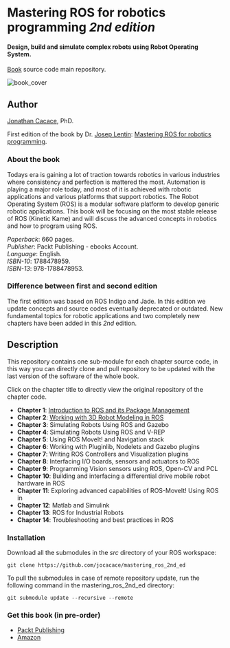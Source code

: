 # **Mastering ROS for robotics programming** _2nd edition_
#### Design, build and simulate complex robots using Robot Operating System.


[Book](https://www.packtpub.com/hardware-and-creative/mastering-ros-robotics-programming-second-edition) source code main repository.

![book_cover](http://wpage.unina.it/jonathan.cacace/Media/book_cover.png "mastering_ros_for_robotics_programming")

## **Author**
[Jonathan Cacace](http://wpage.unina.it/jonathan.cacace), PhD.

First edition of the book by Dr. [Josep Lentin](https://www.linkedin.com/in/lentinjoseph/): [Mastering ROS for robotics programming](http://mastering-ros.com/).

### **About the book**
Todays era is gaining a lot of traction towards robotics in various industries where consistency and perfection is mattered the most. Automation is playing a major role today, and most of it is achieved with robotic applications and various platforms that support robotics. The Robot Operating System (ROS) is a modular software platform to develop generic robotic applications. This book will be focusing on the most stable release of ROS (Kinetic Kame) and will discuss the advanced concepts in robotics and how to program using ROS.

_Paperback_: 660 pages.  
_Publisher_: Packt Publishing - ebooks Account.  
_Language_: English.  
_ISBN-10_: 1788478959.  
_ISBN-13_: 978-1788478953.  

### **Difference between first and second edition**
The first edition was based on ROS Indigo and Jade. In this edition we update concepts and source codes eventually deprecated or outdated. New fundamental topics for robotic applications and two completely new chapters have been added in this _2nd_ edition. 

## **Description**
This repository contains one sub-module for each chapter source code, in this way you can directly clone and pull repository to be updated with the last version of the software of the whole book.

Click on the chapter title to directly view the original repository of the chapter code.

- **Chapter 1**: [Introduction to ROS and its Package Management](https://github.com/jocacace/mastering_ros_demo_pkg)  
- **Chapter 2**: [Working with 3D Robot Modeling in ROS](https://github.com/jocacace/mastering_ros_robot_description_pkg)  
- **Chapter 3**: Simulating Robots Using ROS and Gazebo  
- **Chapter 4**: Simulating Robots Using ROS and V-REP 
- **Chapter 5**: Using ROS MoveIt! and Navigation stack  
- **Chapter 6**: Working with Pluginlib, Nodelets and Gazebo plugins 
- **Chapter 7**: Writing ROS Controllers and Visualization plugins
- **Chapter 8**: Interfacing I/O boards, sensors and actuators to ROS
- **Chapter 9**: Programming Vision sensors using ROS, Open-CV and PCL
- **Chapter 10**: Building and interfacing a differential drive mobile robot hardware in ROS
- **Chapter 11**: Exploring advanced capabilities of ROS-MoveIt!
Using ROS in 
- **Chapter 12**: Matlab and Simulink 
- **Chapter 13**: ROS for Industrial Robots
- **Chapter 14**: Troubleshooting and best practices in ROS


### **Installation** 
Download all the submodules in the _src_ directory of your ROS workspace:

```git clone https://github.com/jocacace/mastering_ros_2nd_ed```

To pull the submodules in case of remote repository update, run the following command in the mastering\_ros\_2nd\_ed directory:

```git submodule update --recursive --remote```

### **Get this book** (in pre-order)
- [Packt Publishing](https://www.packtpub.com/hardware-and-creative/mastering-ros-robotics-programming-second-edition) 
- [Amazon](https://www.amazon.com/Mastering-ROS-Robotics-Programming-Second/dp/1788478959)
